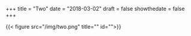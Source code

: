 +++
title = "Two"
date = "2018-03-02"
draft = false
showthedate = false
+++

{{< figure src="/img/two.png" title="" id="">}}